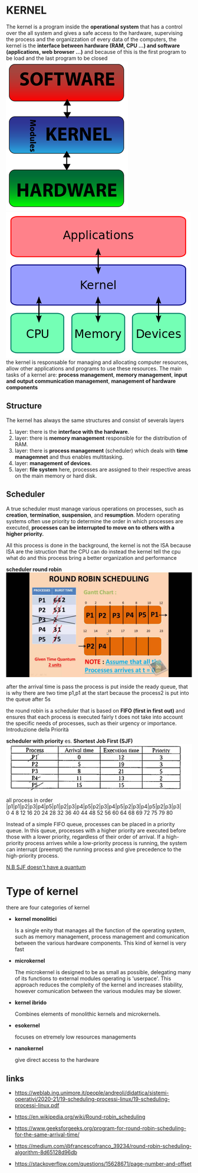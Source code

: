 # KERNEL
The kernel is a program inside the **operational system** that has a control over the all system and gives a safe access to the hardware, supervising the process and the organizzation of every data of the computers, the kernel is the **interface between hardware (RAM, CPU ...) and software (applications, web browser ...)** and because of this is the first program to be load and the last program to be closed\
![](img/Kernel-simple.svg.png) ![](img/Kernel_Layout.svg.png)\
the kernel is responsable for managing and allocating computer resources, allow other applications and programs to use these resources. 
The main tasks of a kernel are: **process management**, **memory management**, **input and output communication management**, **management of hardware components** 

## Structure
The kernel has always the same structures and consist of severals layers 
1. layer: there is the **interface with the hardware**.
2. layer: there is **memory management** responsible for the distribution of RAM.
3. layer: there is **process management** (scheduler) which deals with **time managemnet** and thus enables multitasking.
4. layer: **management of devices**.
5. layer: **file system** here, processes are assigned to their respective areas on the main memory or hard disk.

## Scheduler

A true scheduler must manage various operations on processes, such as **creation**, **termination**, **suspension**, and **resumption**.
Modern operating systems often use priority to determine the order in which processes are executed, **processes can be interrupted to move on to others with a higher priority.**

All this process is done in the background, the kernel is not the ISA because ISA are the istruction that the CPU can do instead the kernel tell the cpu what do and this process bring a better organization and performance  


**scheduler round robin**
![](img/R.jpg)

after the arrival time is pass the process is put inside the ready queue, that is why there are two time p1,p1 at the start because the process2 is put into the queue after 5s 

the round robin is a scheduler that is based on **FIFO (first in first out)** and ensures that each process is executed fairly t does not take into account the specific needs of processes, such as their urgency or importance.
Introduzione della Priorità


**scheduler with priority** es. **Shortest Job First (SJF)**
![](img/QRlKw.gif)

all process in order \
|p1|p1|p2|p3|p4|p5|p1|p2|p3|p4|p5|p2|p3|p4|p5|p2|p3|p4|p5|p2|p3|p3|\
0  4  8 12 16  20 24 28 32 36 40 44 48 52 56 60 64 68 69 72 75 79 80

Instead of a simple FIFO queue, processes can be placed in a priority queue. In this queue, processes with a higher priority are executed before those with a lower priority, regardless of their order of arrival.
If a high-priority process arrives while a low-priority process is running, the system can interrupt (preempt) the running process and give precedence to the high-priority process.

<ins>N.B SJF doesn't have a quantum </ins> 

# Type of kernel 
there are four categories of kernel 
- **kernel monolitici** 

  Is a single enity that manages all the function of the operating system, such as memory management, process management and comunication between the various hardware components. This kind of kernel is very fast 
- **microkernel**

  The microkernel is designed to be as small as possible, delegating many of its functions to external modules operating is 'userpace'. This approach reduces the compleity of the kernel and increases stability, however comunication between the various modules may be slower.  
- **kernel ibrido**

  Combines elements of monolithic kernels and microkernels.
- **esokernel** 

  focuses on etremely low resources managements
- **nanokernel**
  
  give direct access to the hardware 


## links

- https://weblab.ing.unimore.it/people/andreoli/didattica/sistemi-operativi/2020-21/19-scheduling-processi-linux/19-scheduling-processi-linux.pdf

- https://en.wikipedia.org/wiki/Round-robin_scheduling

- https://www.geeksforgeeks.org/program-for-round-robin-scheduling-for-the-same-arrival-time/

- https://medium.com/@francescofranco_39234/round-robin-scheduling-algorithm-8d65128d96db

- https://stackoverflow.com/questions/15628671/page-number-and-offset 

